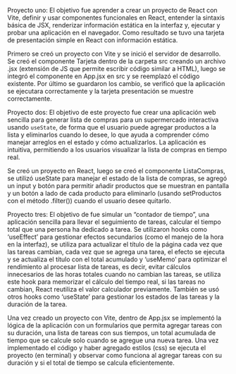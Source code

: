 Proyecto uno: El objetivo fue aprender a crear un proyecto de React con Vite, definir y usar componentes funcionales en React, entender la sintaxis básica de JSX, renderizar información estática en la interfaz y, ejecutar y probar una aplicación en el navegador. Como resultado se tuvo una tarjeta de presentación simple en React con información estática. 

Primero se creó un proyecto con Vite y se inició el servidor de desarrollo. Se creó el componente Tarjeta dentro de la carpeta src creando un archivo .jsx (extensión de JS que permite escribir código similar a HTML), luego se integró el componente en App.jsx en src y se reemplazó el código existente. Por último se guardaron los cambio, se verificó que la aplicación se ejecutara correctamente y la tarjeta presentación se muestre correctamente.

Proyecto dos: El objetivo de este proyecto fue crear una aplicación web sencilla para generar lista de compras para un supermercado interactiva usando `useState`, de forma que el usuario puede agregar productos a la lista y eliminarlos cuando lo desee, lo que ayuda a comprender cómo manejar arreglos en el estado y cómo actualizarlos. La aplicación es intuitiva, permitiendo a los usuarios visualizar la lista de compras en tiempo real.

Se creó un  proyecto en React, luego se creó el componente ListaCompras, se utilizó useState para manejar el estado de la lista de compras, se agregó un input y botón para permitir añadir productos que se muestran en pantalla y un botón a lado de cada producto para eliminarlo (usando setProductos con el método .filter()) cuando el usuario desee quitarlo.

Proyecto tres: El objetivo de fue simular un “contador de tiempo”, una aplicación sencilla para llevar el seguimiento de tareas, calcular el tiempo total que una persona ha dedicado a tarea. Se utilizaron hooks como ‘useEffect’ para gestionar efectos secundarios (como el manejo de la hora en la interfaz), se utiliza para actualizar el título de la página cada vez que las tareas cambian, cada vez que se agrega una tarea, el efecto se ejecuta y se actualiza el título con el total acumulado y ‘useMemo’ para optimizar el rendimiento al procesar lista de tareas, es decir, evitar cálculos innecesarios de las horas totales cuando no cambian las tareas, se utiliza este hook para memorizar el cálculo del tiempo real, si las tareas no cambian, React reutiliza el valor calculador previamente. También se usó otros hooks como ‘useState’ para gestionar los estados de las tareas y la duración de la tarea.

Una vez creado un proyecto con Vite, dentro de App.jsx se implementó la lógica de la aplicación con un formularios que permita agregar tareas con su duración, una lista de tareas con sus tiempos, un total acumulada de tiempo que se calcule solo cuando se agregue una nueva tarea. Una vez implementado el código y haber agregado estilos (css) se ejecuta el proyecto (en terminal) y observar como funciona al agregar tareas con su duración y si el total de tiempo se calcula eficientemente.